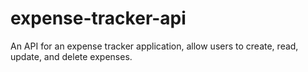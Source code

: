 # expense-tracker-api
An API for an expense tracker application, allow users to create, read, update, and delete expenses. 
